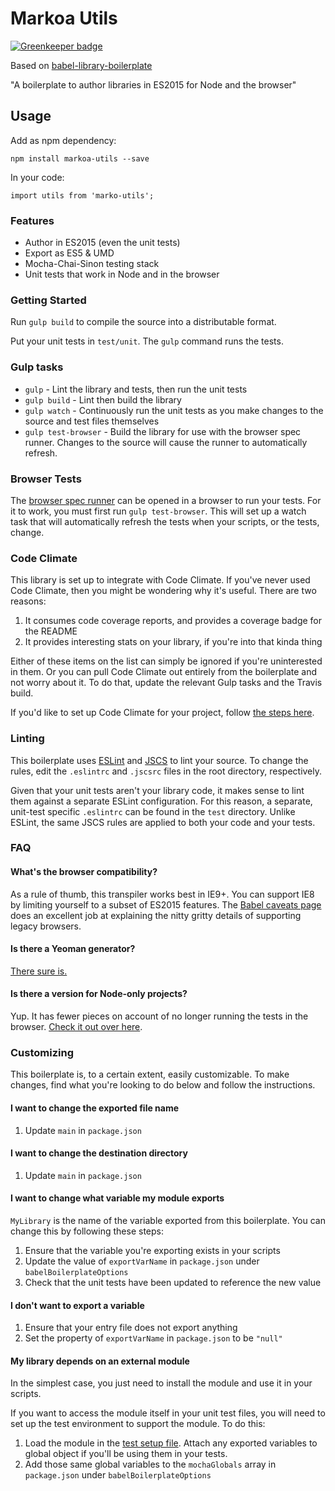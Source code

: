 # Markoa Utils

[![Greenkeeper badge](https://badges.greenkeeper.io/kristianmandrup/markoa-utils.svg)](https://greenkeeper.io/)

Based on [babel-library-boilerplate](https://github.com/babel/babel-library-boilerplate)

"A boilerplate to author libraries in ES2015 for Node and the browser"

## Usage

Add as npm dependency:

`npm install markoa-utils --save`

In your code:

`import utils from 'marko-utils';`

### Features

- Author in ES2015 (even the unit tests)
- Export as ES5 & UMD
- Mocha-Chai-Sinon testing stack
- Unit tests that work in Node and in the browser

### Getting Started

Run `gulp build` to compile the source into a distributable format.

Put your unit tests in `test/unit`. The `gulp` command runs the tests.

### Gulp tasks

- `gulp` - Lint the library and tests, then run the unit tests
- `gulp build` - Lint then build the library
- `gulp watch` - Continuously run the unit tests as you make changes to the source
   and test files themselves
- `gulp test-browser` - Build the library for use with the browser spec runner.
  Changes to the source will cause the runner to automatically refresh.

### Browser Tests

The [browser spec runner](https://github.com/babel/babel-library-boilerplate/blob/master/test/runner.html)
can be opened in a browser to run your tests. For it to work, you must first run `gulp test-browser`. This
will set up a watch task that will automatically refresh the tests when your scripts, or the tests, change.

### Code Climate

This library is set up to integrate with Code Climate. If you've never used Code Climate, then you might be wondering
why it's useful. There are two reasons:

1. It consumes code coverage reports, and provides a coverage badge for the README
2. It provides interesting stats on your library, if you're into that kinda thing

Either of these items on the list can simply be ignored if you're uninterested in them. Or you can pull Code Climate
out entirely from the boilerplate and not worry about it. To do that, update the relevant Gulp tasks and the Travis
build.

If you'd like to set up Code Climate for your project, follow [the steps here](https://github.com/babel/babel-library-boilerplate/wiki/Code-Climate).

### Linting

This boilerplate uses [ESLint](http://eslint.org/)
and [JSCS](http://jscs.info/rules.html) to lint your source. To change the rules,
edit the `.eslintrc` and `.jscsrc` files in the root directory, respectively.

Given that your unit tests aren't your library code, it makes sense to
lint them against a separate ESLint configuration. For this reason, a
separate, unit-test specific `.eslintrc` can be found in the `test`
directory. Unlike ESLint, the same JSCS rules are applied to both your code
and your tests.

### FAQ

#### What's the browser compatibility?

As a rule of thumb, this transpiler works best in IE9+. You can support IE8 by limiting yourself
to a subset of ES2015 features. The [Babel caveats page](http://babeljs.io/docs/usage/caveats/) does an
excellent job at explaining the nitty gritty details of supporting legacy browsers.

#### Is there a Yeoman generator?

[There sure is.](https://github.com/thejameskyle/generator-es6-library-boilerplate)

#### Is there a version for Node-only projects?

Yup. It has fewer pieces on account of no longer running the tests in the browser.
[Check it out over here](https://github.com/jmeas/es6-node-boilerplate).

### Customizing

This boilerplate is, to a certain extent, easily customizable. To make changes,
find what you're looking to do below and follow the instructions.

#### I want to change the exported file name

1. Update `main` in `package.json`

#### I want to change the destination directory

1. Update `main` in `package.json`

#### I want to change what variable my module exports

`MyLibrary` is the name of the variable exported from this boilerplate. You can change this by following
these steps:

1. Ensure that the variable you're exporting exists in your scripts
2. Update the value of `exportVarName` in `package.json` under `babelBoilerplateOptions`
3. Check that the unit tests have been updated to reference the new value

#### I don't want to export a variable

1. Ensure that your entry file does not export anything
2. Set the property of `exportVarName` in `package.json` to be `"null"`

#### My library depends on an external module

In the simplest case, you just need to install the module and use it in your scripts.

If you want to access the module itself in your unit test files, you will need to set up the
test environment to support the module. To do this:

1. Load the module in the [test setup file](https://github.com/babel/babel-library-boilerplate/blob/master/test/setup/setup.js).
  Attach any exported variables to global object if you'll be using them in your tests.
2. Add those same global variables to the `mochaGlobals` array in `package.json` under
  `babelBoilerplateOptions`
